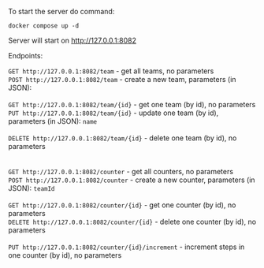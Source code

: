 To start the server do command:
```
docker compose up -d
```
Server will start on http://127.0.0.1:8082

Endpoints:

`GET http://127.0.0.1:8082/team` - get all teams, no parameters
<br/>
`POST http://127.0.0.1:8082/team` - create a new team, parameters (in JSON):
<br/>
<br/>
`GET http://127.0.0.1:8082/team/{id}` - get one team (by id), no parameters
<br/>
`PUT http://127.0.0.1:8082/team/{id}` - update one team (by id), parameters (in JSON): `name`
<br/>
<br/>
`DELETE http://127.0.0.1:8082/team/{id}` - delete one team (by id), no parameters
<br/>
<br/>
<br/>
`GET http://127.0.0.1:8082/counter` - get all counters, no parameters
<br/>
`POST http://127.0.0.1:8082/counter` - create a new counter, parameters (in JSON): `teamId`
<br/>
<br/>
`GET http://127.0.0.1:8082/counter/{id}` - get one counter (by id), no parameters
<br/>
`DELETE http://127.0.0.1:8082/counter/{id}` - delete one counter (by id), no parameters
<br/>
<br/>
`PUT http://127.0.0.1:8082/counter/{id}/increment` - increment steps in one counter (by id), no parameters
